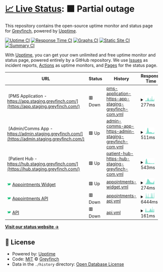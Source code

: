 # [📈 Live Status](https://teamgreyfinch.github.io/staging-status): <!--live status--> **🟧 Partial outage**

This repository contains the open-source uptime monitor and status page for [Greyfinch](https://greyfinch.com), powered by [Upptime](https://github.com/upptime/upptime).

[![Uptime CI](https://github.com/teamgreyfinch/staging-status/workflows/Uptime%20CI/badge.svg)](https://github.com/teamgreyfinch/staging-status/actions?query=workflow%3A%22Uptime+CI%22)
[![Response Time CI](https://github.com/teamgreyfinch/staging-status/workflows/Response%20Time%20CI/badge.svg)](https://github.com/teamgreyfinch/staging-status/actions?query=workflow%3A%22Response+Time+CI%22)
[![Graphs CI](https://github.com/teamgreyfinch/staging-status/workflows/Graphs%20CI/badge.svg)](https://github.com/teamgreyfinch/staging-status/actions?query=workflow%3A%22Graphs+CI%22)
[![Static Site CI](https://github.com/teamgreyfinch/staging-status/workflows/Static%20Site%20CI/badge.svg)](https://github.com/teamgreyfinch/staging-status/actions?query=workflow%3A%22Static+Site+CI%22)
[![Summary CI](https://github.com/teamgreyfinch/staging-status/workflows/Summary%20CI/badge.svg)](https://github.com/teamgreyfinch/staging-status/actions?query=workflow%3A%22Summary+CI%22)

With [Upptime](https://upptime.js.org), you can get your own unlimited and free uptime monitor and status page, powered entirely by a GitHub repository. We use [Issues](https://github.com/teamgreyfinch/staging-status/issues) as incident reports, [Actions](https://github.com/teamgreyfinch/staging-status/actions) as uptime monitors, and [Pages](https://teamgreyfinch.github.io/staging-status) for the status page.

<!--start: status pages-->
<!-- This summary is generated by Upptime (https://github.com/upptime/upptime) -->
<!-- Do not edit this manually, your changes will be overwritten -->
<!-- prettier-ignore -->
| URL | Status | History | Response Time | Uptime |
| --- | ------ | ------- | ------------- | ------ |
| <img alt="" src="https://favicons.githubusercontent.com/app.staging.greyfinch.com" height="13"> [PMS Application - https://app.staging.greyfinch.com/](https://app.staging.greyfinch.com/) | 🟥 Down | [pms-application-https-app-staging-greyfinch-com.yml](https://github.com/teamgreyfinch/staging-status/commits/HEAD/history/pms-application-https-app-staging-greyfinch-com.yml) | <details><summary><img alt="Response time graph" src="./graphs/pms-application-https-app-staging-greyfinch-com/response-time-week.png" height="20"> 277ms</summary><br><a href="https://teamgreyfinch.github.io/staging-status/history/pms-application-https-app-staging-greyfinch-com"><img alt="Response time 275" src="https://img.shields.io/endpoint?url=https%3A%2F%2Fraw.githubusercontent.com%2Fteamgreyfinch%2Fstaging-status%2FHEAD%2Fapi%2Fpms-application-https-app-staging-greyfinch-com%2Fresponse-time.json"></a><br><a href="https://teamgreyfinch.github.io/staging-status/history/pms-application-https-app-staging-greyfinch-com"><img alt="24-hour response time 303" src="https://img.shields.io/endpoint?url=https%3A%2F%2Fraw.githubusercontent.com%2Fteamgreyfinch%2Fstaging-status%2FHEAD%2Fapi%2Fpms-application-https-app-staging-greyfinch-com%2Fresponse-time-day.json"></a><br><a href="https://teamgreyfinch.github.io/staging-status/history/pms-application-https-app-staging-greyfinch-com"><img alt="7-day response time 277" src="https://img.shields.io/endpoint?url=https%3A%2F%2Fraw.githubusercontent.com%2Fteamgreyfinch%2Fstaging-status%2FHEAD%2Fapi%2Fpms-application-https-app-staging-greyfinch-com%2Fresponse-time-week.json"></a><br><a href="https://teamgreyfinch.github.io/staging-status/history/pms-application-https-app-staging-greyfinch-com"><img alt="30-day response time 263" src="https://img.shields.io/endpoint?url=https%3A%2F%2Fraw.githubusercontent.com%2Fteamgreyfinch%2Fstaging-status%2FHEAD%2Fapi%2Fpms-application-https-app-staging-greyfinch-com%2Fresponse-time-month.json"></a><br><a href="https://teamgreyfinch.github.io/staging-status/history/pms-application-https-app-staging-greyfinch-com"><img alt="1-year response time 275" src="https://img.shields.io/endpoint?url=https%3A%2F%2Fraw.githubusercontent.com%2Fteamgreyfinch%2Fstaging-status%2FHEAD%2Fapi%2Fpms-application-https-app-staging-greyfinch-com%2Fresponse-time-year.json"></a></details> | <details><summary><a href="https://teamgreyfinch.github.io/staging-status/history/pms-application-https-app-staging-greyfinch-com">93.83%</a></summary><a href="https://teamgreyfinch.github.io/staging-status/history/pms-application-https-app-staging-greyfinch-com"><img alt="All-time uptime 98.50%" src="https://img.shields.io/endpoint?url=https%3A%2F%2Fraw.githubusercontent.com%2Fteamgreyfinch%2Fstaging-status%2FHEAD%2Fapi%2Fpms-application-https-app-staging-greyfinch-com%2Fuptime.json"></a><br><a href="https://teamgreyfinch.github.io/staging-status/history/pms-application-https-app-staging-greyfinch-com"><img alt="24-hour uptime 97.90%" src="https://img.shields.io/endpoint?url=https%3A%2F%2Fraw.githubusercontent.com%2Fteamgreyfinch%2Fstaging-status%2FHEAD%2Fapi%2Fpms-application-https-app-staging-greyfinch-com%2Fuptime-day.json"></a><br><a href="https://teamgreyfinch.github.io/staging-status/history/pms-application-https-app-staging-greyfinch-com"><img alt="7-day uptime 93.83%" src="https://img.shields.io/endpoint?url=https%3A%2F%2Fraw.githubusercontent.com%2Fteamgreyfinch%2Fstaging-status%2FHEAD%2Fapi%2Fpms-application-https-app-staging-greyfinch-com%2Fuptime-week.json"></a><br><a href="https://teamgreyfinch.github.io/staging-status/history/pms-application-https-app-staging-greyfinch-com"><img alt="30-day uptime 95.72%" src="https://img.shields.io/endpoint?url=https%3A%2F%2Fraw.githubusercontent.com%2Fteamgreyfinch%2Fstaging-status%2FHEAD%2Fapi%2Fpms-application-https-app-staging-greyfinch-com%2Fuptime-month.json"></a><br><a href="https://teamgreyfinch.github.io/staging-status/history/pms-application-https-app-staging-greyfinch-com"><img alt="1-year uptime 98.50%" src="https://img.shields.io/endpoint?url=https%3A%2F%2Fraw.githubusercontent.com%2Fteamgreyfinch%2Fstaging-status%2FHEAD%2Fapi%2Fpms-application-https-app-staging-greyfinch-com%2Fuptime-year.json"></a></details>
| <img alt="" src="https://favicons.githubusercontent.com/admin.staging.greyfinch.com" height="13"> [Admin/Comms App - https://admin.staging.greyfinch.com/](https://admin.staging.greyfinch.com/) | 🟩 Up | [admin-comms-app-https-admin-staging-greyfinch-com.yml](https://github.com/teamgreyfinch/staging-status/commits/HEAD/history/admin-comms-app-https-admin-staging-greyfinch-com.yml) | <details><summary><img alt="Response time graph" src="./graphs/admin-comms-app-https-admin-staging-greyfinch-com/response-time-week.png" height="20"> 511ms</summary><br><a href="https://teamgreyfinch.github.io/staging-status/history/admin-comms-app-https-admin-staging-greyfinch-com"><img alt="Response time 338" src="https://img.shields.io/endpoint?url=https%3A%2F%2Fraw.githubusercontent.com%2Fteamgreyfinch%2Fstaging-status%2FHEAD%2Fapi%2Fadmin-comms-app-https-admin-staging-greyfinch-com%2Fresponse-time.json"></a><br><a href="https://teamgreyfinch.github.io/staging-status/history/admin-comms-app-https-admin-staging-greyfinch-com"><img alt="24-hour response time 449" src="https://img.shields.io/endpoint?url=https%3A%2F%2Fraw.githubusercontent.com%2Fteamgreyfinch%2Fstaging-status%2FHEAD%2Fapi%2Fadmin-comms-app-https-admin-staging-greyfinch-com%2Fresponse-time-day.json"></a><br><a href="https://teamgreyfinch.github.io/staging-status/history/admin-comms-app-https-admin-staging-greyfinch-com"><img alt="7-day response time 511" src="https://img.shields.io/endpoint?url=https%3A%2F%2Fraw.githubusercontent.com%2Fteamgreyfinch%2Fstaging-status%2FHEAD%2Fapi%2Fadmin-comms-app-https-admin-staging-greyfinch-com%2Fresponse-time-week.json"></a><br><a href="https://teamgreyfinch.github.io/staging-status/history/admin-comms-app-https-admin-staging-greyfinch-com"><img alt="30-day response time 479" src="https://img.shields.io/endpoint?url=https%3A%2F%2Fraw.githubusercontent.com%2Fteamgreyfinch%2Fstaging-status%2FHEAD%2Fapi%2Fadmin-comms-app-https-admin-staging-greyfinch-com%2Fresponse-time-month.json"></a><br><a href="https://teamgreyfinch.github.io/staging-status/history/admin-comms-app-https-admin-staging-greyfinch-com"><img alt="1-year response time 338" src="https://img.shields.io/endpoint?url=https%3A%2F%2Fraw.githubusercontent.com%2Fteamgreyfinch%2Fstaging-status%2FHEAD%2Fapi%2Fadmin-comms-app-https-admin-staging-greyfinch-com%2Fresponse-time-year.json"></a></details> | <details><summary><a href="https://teamgreyfinch.github.io/staging-status/history/admin-comms-app-https-admin-staging-greyfinch-com">100.00%</a></summary><a href="https://teamgreyfinch.github.io/staging-status/history/admin-comms-app-https-admin-staging-greyfinch-com"><img alt="All-time uptime 100.00%" src="https://img.shields.io/endpoint?url=https%3A%2F%2Fraw.githubusercontent.com%2Fteamgreyfinch%2Fstaging-status%2FHEAD%2Fapi%2Fadmin-comms-app-https-admin-staging-greyfinch-com%2Fuptime.json"></a><br><a href="https://teamgreyfinch.github.io/staging-status/history/admin-comms-app-https-admin-staging-greyfinch-com"><img alt="24-hour uptime 100.00%" src="https://img.shields.io/endpoint?url=https%3A%2F%2Fraw.githubusercontent.com%2Fteamgreyfinch%2Fstaging-status%2FHEAD%2Fapi%2Fadmin-comms-app-https-admin-staging-greyfinch-com%2Fuptime-day.json"></a><br><a href="https://teamgreyfinch.github.io/staging-status/history/admin-comms-app-https-admin-staging-greyfinch-com"><img alt="7-day uptime 100.00%" src="https://img.shields.io/endpoint?url=https%3A%2F%2Fraw.githubusercontent.com%2Fteamgreyfinch%2Fstaging-status%2FHEAD%2Fapi%2Fadmin-comms-app-https-admin-staging-greyfinch-com%2Fuptime-week.json"></a><br><a href="https://teamgreyfinch.github.io/staging-status/history/admin-comms-app-https-admin-staging-greyfinch-com"><img alt="30-day uptime 100.00%" src="https://img.shields.io/endpoint?url=https%3A%2F%2Fraw.githubusercontent.com%2Fteamgreyfinch%2Fstaging-status%2FHEAD%2Fapi%2Fadmin-comms-app-https-admin-staging-greyfinch-com%2Fuptime-month.json"></a><br><a href="https://teamgreyfinch.github.io/staging-status/history/admin-comms-app-https-admin-staging-greyfinch-com"><img alt="1-year uptime 100.00%" src="https://img.shields.io/endpoint?url=https%3A%2F%2Fraw.githubusercontent.com%2Fteamgreyfinch%2Fstaging-status%2FHEAD%2Fapi%2Fadmin-comms-app-https-admin-staging-greyfinch-com%2Fuptime-year.json"></a></details>
| <img alt="" src="https://favicons.githubusercontent.com/hub.staging.greyfinch.com" height="13"> [Patient Hub - https://hub.staging.greyfinch.com/](https://hub.staging.greyfinch.com/) | 🟩 Up | [patient-hub-https-hub-staging-greyfinch-com.yml](https://github.com/teamgreyfinch/staging-status/commits/HEAD/history/patient-hub-https-hub-staging-greyfinch-com.yml) | <details><summary><img alt="Response time graph" src="./graphs/patient-hub-https-hub-staging-greyfinch-com/response-time-week.png" height="20"> 543ms</summary><br><a href="https://teamgreyfinch.github.io/staging-status/history/patient-hub-https-hub-staging-greyfinch-com"><img alt="Response time 314" src="https://img.shields.io/endpoint?url=https%3A%2F%2Fraw.githubusercontent.com%2Fteamgreyfinch%2Fstaging-status%2FHEAD%2Fapi%2Fpatient-hub-https-hub-staging-greyfinch-com%2Fresponse-time.json"></a><br><a href="https://teamgreyfinch.github.io/staging-status/history/patient-hub-https-hub-staging-greyfinch-com"><img alt="24-hour response time 380" src="https://img.shields.io/endpoint?url=https%3A%2F%2Fraw.githubusercontent.com%2Fteamgreyfinch%2Fstaging-status%2FHEAD%2Fapi%2Fpatient-hub-https-hub-staging-greyfinch-com%2Fresponse-time-day.json"></a><br><a href="https://teamgreyfinch.github.io/staging-status/history/patient-hub-https-hub-staging-greyfinch-com"><img alt="7-day response time 543" src="https://img.shields.io/endpoint?url=https%3A%2F%2Fraw.githubusercontent.com%2Fteamgreyfinch%2Fstaging-status%2FHEAD%2Fapi%2Fpatient-hub-https-hub-staging-greyfinch-com%2Fresponse-time-week.json"></a><br><a href="https://teamgreyfinch.github.io/staging-status/history/patient-hub-https-hub-staging-greyfinch-com"><img alt="30-day response time 443" src="https://img.shields.io/endpoint?url=https%3A%2F%2Fraw.githubusercontent.com%2Fteamgreyfinch%2Fstaging-status%2FHEAD%2Fapi%2Fpatient-hub-https-hub-staging-greyfinch-com%2Fresponse-time-month.json"></a><br><a href="https://teamgreyfinch.github.io/staging-status/history/patient-hub-https-hub-staging-greyfinch-com"><img alt="1-year response time 314" src="https://img.shields.io/endpoint?url=https%3A%2F%2Fraw.githubusercontent.com%2Fteamgreyfinch%2Fstaging-status%2FHEAD%2Fapi%2Fpatient-hub-https-hub-staging-greyfinch-com%2Fresponse-time-year.json"></a></details> | <details><summary><a href="https://teamgreyfinch.github.io/staging-status/history/patient-hub-https-hub-staging-greyfinch-com">100.00%</a></summary><a href="https://teamgreyfinch.github.io/staging-status/history/patient-hub-https-hub-staging-greyfinch-com"><img alt="All-time uptime 100.00%" src="https://img.shields.io/endpoint?url=https%3A%2F%2Fraw.githubusercontent.com%2Fteamgreyfinch%2Fstaging-status%2FHEAD%2Fapi%2Fpatient-hub-https-hub-staging-greyfinch-com%2Fuptime.json"></a><br><a href="https://teamgreyfinch.github.io/staging-status/history/patient-hub-https-hub-staging-greyfinch-com"><img alt="24-hour uptime 100.00%" src="https://img.shields.io/endpoint?url=https%3A%2F%2Fraw.githubusercontent.com%2Fteamgreyfinch%2Fstaging-status%2FHEAD%2Fapi%2Fpatient-hub-https-hub-staging-greyfinch-com%2Fuptime-day.json"></a><br><a href="https://teamgreyfinch.github.io/staging-status/history/patient-hub-https-hub-staging-greyfinch-com"><img alt="7-day uptime 100.00%" src="https://img.shields.io/endpoint?url=https%3A%2F%2Fraw.githubusercontent.com%2Fteamgreyfinch%2Fstaging-status%2FHEAD%2Fapi%2Fpatient-hub-https-hub-staging-greyfinch-com%2Fuptime-week.json"></a><br><a href="https://teamgreyfinch.github.io/staging-status/history/patient-hub-https-hub-staging-greyfinch-com"><img alt="30-day uptime 100.00%" src="https://img.shields.io/endpoint?url=https%3A%2F%2Fraw.githubusercontent.com%2Fteamgreyfinch%2Fstaging-status%2FHEAD%2Fapi%2Fpatient-hub-https-hub-staging-greyfinch-com%2Fuptime-month.json"></a><br><a href="https://teamgreyfinch.github.io/staging-status/history/patient-hub-https-hub-staging-greyfinch-com"><img alt="1-year uptime 100.00%" src="https://img.shields.io/endpoint?url=https%3A%2F%2Fraw.githubusercontent.com%2Fteamgreyfinch%2Fstaging-status%2FHEAD%2Fapi%2Fpatient-hub-https-hub-staging-greyfinch-com%2Fuptime-year.json"></a></details>
| <img alt="" src="https://raw.githubusercontent.com/teamgreyfinch/public-status/master/assets/cropped-favgreen-01-1-192x192.png" height="13"> [Appointments Widget](https://appointments.staging.greyfinch.com/?division=981581) | 🟩 Up | [appointments-widget.yml](https://github.com/teamgreyfinch/staging-status/commits/HEAD/history/appointments-widget.yml) | <details><summary><img alt="Response time graph" src="./graphs/appointments-widget/response-time-week.png" height="20"> 274ms</summary><br><a href="https://teamgreyfinch.github.io/staging-status/history/appointments-widget"><img alt="Response time 315" src="https://img.shields.io/endpoint?url=https%3A%2F%2Fraw.githubusercontent.com%2Fteamgreyfinch%2Fstaging-status%2FHEAD%2Fapi%2Fappointments-widget%2Fresponse-time.json"></a><br><a href="https://teamgreyfinch.github.io/staging-status/history/appointments-widget"><img alt="24-hour response time 353" src="https://img.shields.io/endpoint?url=https%3A%2F%2Fraw.githubusercontent.com%2Fteamgreyfinch%2Fstaging-status%2FHEAD%2Fapi%2Fappointments-widget%2Fresponse-time-day.json"></a><br><a href="https://teamgreyfinch.github.io/staging-status/history/appointments-widget"><img alt="7-day response time 274" src="https://img.shields.io/endpoint?url=https%3A%2F%2Fraw.githubusercontent.com%2Fteamgreyfinch%2Fstaging-status%2FHEAD%2Fapi%2Fappointments-widget%2Fresponse-time-week.json"></a><br><a href="https://teamgreyfinch.github.io/staging-status/history/appointments-widget"><img alt="30-day response time 428" src="https://img.shields.io/endpoint?url=https%3A%2F%2Fraw.githubusercontent.com%2Fteamgreyfinch%2Fstaging-status%2FHEAD%2Fapi%2Fappointments-widget%2Fresponse-time-month.json"></a><br><a href="https://teamgreyfinch.github.io/staging-status/history/appointments-widget"><img alt="1-year response time 315" src="https://img.shields.io/endpoint?url=https%3A%2F%2Fraw.githubusercontent.com%2Fteamgreyfinch%2Fstaging-status%2FHEAD%2Fapi%2Fappointments-widget%2Fresponse-time-year.json"></a></details> | <details><summary><a href="https://teamgreyfinch.github.io/staging-status/history/appointments-widget">100.00%</a></summary><a href="https://teamgreyfinch.github.io/staging-status/history/appointments-widget"><img alt="All-time uptime 100.00%" src="https://img.shields.io/endpoint?url=https%3A%2F%2Fraw.githubusercontent.com%2Fteamgreyfinch%2Fstaging-status%2FHEAD%2Fapi%2Fappointments-widget%2Fuptime.json"></a><br><a href="https://teamgreyfinch.github.io/staging-status/history/appointments-widget"><img alt="24-hour uptime 100.00%" src="https://img.shields.io/endpoint?url=https%3A%2F%2Fraw.githubusercontent.com%2Fteamgreyfinch%2Fstaging-status%2FHEAD%2Fapi%2Fappointments-widget%2Fuptime-day.json"></a><br><a href="https://teamgreyfinch.github.io/staging-status/history/appointments-widget"><img alt="7-day uptime 100.00%" src="https://img.shields.io/endpoint?url=https%3A%2F%2Fraw.githubusercontent.com%2Fteamgreyfinch%2Fstaging-status%2FHEAD%2Fapi%2Fappointments-widget%2Fuptime-week.json"></a><br><a href="https://teamgreyfinch.github.io/staging-status/history/appointments-widget"><img alt="30-day uptime 100.00%" src="https://img.shields.io/endpoint?url=https%3A%2F%2Fraw.githubusercontent.com%2Fteamgreyfinch%2Fstaging-status%2FHEAD%2Fapi%2Fappointments-widget%2Fuptime-month.json"></a><br><a href="https://teamgreyfinch.github.io/staging-status/history/appointments-widget"><img alt="1-year uptime 100.00%" src="https://img.shields.io/endpoint?url=https%3A%2F%2Fraw.githubusercontent.com%2Fteamgreyfinch%2Fstaging-status%2FHEAD%2Fapi%2Fappointments-widget%2Fuptime-year.json"></a></details>
| <img alt="" src="https://raw.githubusercontent.com/teamgreyfinch/public-status/master/assets/cropped-favgreen-01-1-192x192.png" height="13"> [Appointments API](https://app.staging.greyfinch.com/rest/v1/public/divisions/981581/locations) | 🟥 Down | [appointments-api.yml](https://github.com/teamgreyfinch/staging-status/commits/HEAD/history/appointments-api.yml) | <details><summary><img alt="Response time graph" src="./graphs/appointments-api/response-time-week.png" height="20"> 6444ms</summary><br><a href="https://teamgreyfinch.github.io/staging-status/history/appointments-api"><img alt="Response time 5112" src="https://img.shields.io/endpoint?url=https%3A%2F%2Fraw.githubusercontent.com%2Fteamgreyfinch%2Fstaging-status%2FHEAD%2Fapi%2Fappointments-api%2Fresponse-time.json"></a><br><a href="https://teamgreyfinch.github.io/staging-status/history/appointments-api"><img alt="24-hour response time 10259" src="https://img.shields.io/endpoint?url=https%3A%2F%2Fraw.githubusercontent.com%2Fteamgreyfinch%2Fstaging-status%2FHEAD%2Fapi%2Fappointments-api%2Fresponse-time-day.json"></a><br><a href="https://teamgreyfinch.github.io/staging-status/history/appointments-api"><img alt="7-day response time 6444" src="https://img.shields.io/endpoint?url=https%3A%2F%2Fraw.githubusercontent.com%2Fteamgreyfinch%2Fstaging-status%2FHEAD%2Fapi%2Fappointments-api%2Fresponse-time-week.json"></a><br><a href="https://teamgreyfinch.github.io/staging-status/history/appointments-api"><img alt="30-day response time 6449" src="https://img.shields.io/endpoint?url=https%3A%2F%2Fraw.githubusercontent.com%2Fteamgreyfinch%2Fstaging-status%2FHEAD%2Fapi%2Fappointments-api%2Fresponse-time-month.json"></a><br><a href="https://teamgreyfinch.github.io/staging-status/history/appointments-api"><img alt="1-year response time 5112" src="https://img.shields.io/endpoint?url=https%3A%2F%2Fraw.githubusercontent.com%2Fteamgreyfinch%2Fstaging-status%2FHEAD%2Fapi%2Fappointments-api%2Fresponse-time-year.json"></a></details> | <details><summary><a href="https://teamgreyfinch.github.io/staging-status/history/appointments-api">96.40%</a></summary><a href="https://teamgreyfinch.github.io/staging-status/history/appointments-api"><img alt="All-time uptime 97.45%" src="https://img.shields.io/endpoint?url=https%3A%2F%2Fraw.githubusercontent.com%2Fteamgreyfinch%2Fstaging-status%2FHEAD%2Fapi%2Fappointments-api%2Fuptime.json"></a><br><a href="https://teamgreyfinch.github.io/staging-status/history/appointments-api"><img alt="24-hour uptime 100.00%" src="https://img.shields.io/endpoint?url=https%3A%2F%2Fraw.githubusercontent.com%2Fteamgreyfinch%2Fstaging-status%2FHEAD%2Fapi%2Fappointments-api%2Fuptime-day.json"></a><br><a href="https://teamgreyfinch.github.io/staging-status/history/appointments-api"><img alt="7-day uptime 96.40%" src="https://img.shields.io/endpoint?url=https%3A%2F%2Fraw.githubusercontent.com%2Fteamgreyfinch%2Fstaging-status%2FHEAD%2Fapi%2Fappointments-api%2Fuptime-week.json"></a><br><a href="https://teamgreyfinch.github.io/staging-status/history/appointments-api"><img alt="30-day uptime 98.55%" src="https://img.shields.io/endpoint?url=https%3A%2F%2Fraw.githubusercontent.com%2Fteamgreyfinch%2Fstaging-status%2FHEAD%2Fapi%2Fappointments-api%2Fuptime-month.json"></a><br><a href="https://teamgreyfinch.github.io/staging-status/history/appointments-api"><img alt="1-year uptime 97.45%" src="https://img.shields.io/endpoint?url=https%3A%2F%2Fraw.githubusercontent.com%2Fteamgreyfinch%2Fstaging-status%2FHEAD%2Fapi%2Fappointments-api%2Fuptime-year.json"></a></details>
| <img alt="" src="https://raw.githubusercontent.com/teamgreyfinch/public-status/master/assets/cropped-favgreen-01-1-192x192.png" height="13"> [API](https://api.staging.greyfinch.com/healthz) | 🟥 Down | [api.yml](https://github.com/teamgreyfinch/staging-status/commits/HEAD/history/api.yml) | <details><summary><img alt="Response time graph" src="./graphs/api/response-time-week.png" height="20"> 161ms</summary><br><a href="https://teamgreyfinch.github.io/staging-status/history/api"><img alt="Response time 152" src="https://img.shields.io/endpoint?url=https%3A%2F%2Fraw.githubusercontent.com%2Fteamgreyfinch%2Fstaging-status%2FHEAD%2Fapi%2Fapi%2Fresponse-time.json"></a><br><a href="https://teamgreyfinch.github.io/staging-status/history/api"><img alt="24-hour response time 137" src="https://img.shields.io/endpoint?url=https%3A%2F%2Fraw.githubusercontent.com%2Fteamgreyfinch%2Fstaging-status%2FHEAD%2Fapi%2Fapi%2Fresponse-time-day.json"></a><br><a href="https://teamgreyfinch.github.io/staging-status/history/api"><img alt="7-day response time 161" src="https://img.shields.io/endpoint?url=https%3A%2F%2Fraw.githubusercontent.com%2Fteamgreyfinch%2Fstaging-status%2FHEAD%2Fapi%2Fapi%2Fresponse-time-week.json"></a><br><a href="https://teamgreyfinch.github.io/staging-status/history/api"><img alt="30-day response time 154" src="https://img.shields.io/endpoint?url=https%3A%2F%2Fraw.githubusercontent.com%2Fteamgreyfinch%2Fstaging-status%2FHEAD%2Fapi%2Fapi%2Fresponse-time-month.json"></a><br><a href="https://teamgreyfinch.github.io/staging-status/history/api"><img alt="1-year response time 152" src="https://img.shields.io/endpoint?url=https%3A%2F%2Fraw.githubusercontent.com%2Fteamgreyfinch%2Fstaging-status%2FHEAD%2Fapi%2Fapi%2Fresponse-time-year.json"></a></details> | <details><summary><a href="https://teamgreyfinch.github.io/staging-status/history/api">88.20%</a></summary><a href="https://teamgreyfinch.github.io/staging-status/history/api"><img alt="All-time uptime 94.79%" src="https://img.shields.io/endpoint?url=https%3A%2F%2Fraw.githubusercontent.com%2Fteamgreyfinch%2Fstaging-status%2FHEAD%2Fapi%2Fapi%2Fuptime.json"></a><br><a href="https://teamgreyfinch.github.io/staging-status/history/api"><img alt="24-hour uptime 100.00%" src="https://img.shields.io/endpoint?url=https%3A%2F%2Fraw.githubusercontent.com%2Fteamgreyfinch%2Fstaging-status%2FHEAD%2Fapi%2Fapi%2Fuptime-day.json"></a><br><a href="https://teamgreyfinch.github.io/staging-status/history/api"><img alt="7-day uptime 88.20%" src="https://img.shields.io/endpoint?url=https%3A%2F%2Fraw.githubusercontent.com%2Fteamgreyfinch%2Fstaging-status%2FHEAD%2Fapi%2Fapi%2Fuptime-week.json"></a><br><a href="https://teamgreyfinch.github.io/staging-status/history/api"><img alt="30-day uptime 97.09%" src="https://img.shields.io/endpoint?url=https%3A%2F%2Fraw.githubusercontent.com%2Fteamgreyfinch%2Fstaging-status%2FHEAD%2Fapi%2Fapi%2Fuptime-month.json"></a><br><a href="https://teamgreyfinch.github.io/staging-status/history/api"><img alt="1-year uptime 94.79%" src="https://img.shields.io/endpoint?url=https%3A%2F%2Fraw.githubusercontent.com%2Fteamgreyfinch%2Fstaging-status%2FHEAD%2Fapi%2Fapi%2Fuptime-year.json"></a></details>

<!--end: status pages-->

[**Visit our status website →**](https://teamgreyfinch.github.io/staging-status)

## 📄 License

- Powered by: [Upptime](https://github.com/upptime/upptime)
- Code: [MIT](./LICENSE) © [Greyfinch](https://greyfinch.com)
- Data in the `./history` directory: [Open Database License](https://opendatacommons.org/licenses/odbl/1-0/)

